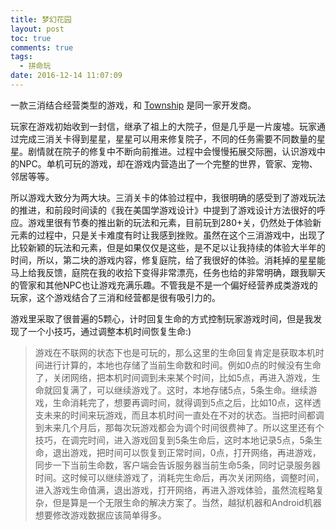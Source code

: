 ```yaml
---
title: 梦幻花园
layout: post
toc: true
comments: true
tags:
  - 拼命玩
date: 2016-12-14 11:07:09
---
```


一款三消结合经营类型的游戏，和 [Township](/2016/09/02/play-town-ship) 是同一家开发商。

玩家在游戏初始收到一封信，继承了祖上的大院子，但是几乎是一片废墟。玩家通过完成三消关卡得到星星，星星可以用来修复院子，不同的任务需要不同数量的星星。剧情就在院子的修复中不断向前推进。过程中会慢慢拓展交际圈，认识游戏中的NPC。单机可玩的游戏，却在游戏内营造出了一个完整的世界，管家、宠物、邻居等等。

所以游戏大致分为两大块。三消关卡的体验过程中，我很明确的感受到了游戏玩法的推进，和前段时间读的《我在美国学游戏设计》中提到了游戏设计方法很好的呼应。游戏里很有节奏的推出新的玩法和元素，目前玩到280+关，仍然处于体验新元素的过程中，只是关卡难度有时让我感到挫败。虽然在这个三消游戏中，出现了比较新颖的玩法和元素，但是如果仅仅是这些，是不足以让我持续的体验大半年的时间，所以，第二块的游戏内容，修复庭院，给了我很好的体验。消耗掉的星星能马上给我反馈，庭院在我的收拾下变得非常漂亮，任务也给的非常明确，跟我聊天的管家和其他NPC也让游戏充满乐趣。不管我是不是一个偏好经营养成类游戏的玩家，这个游戏结合了三消和经营都是很有吸引力的。

游戏里采取了很普遍的5颗心，计时回复生命的方式控制玩家游戏时间，但是我发现了一个小技巧，通过调整本机时间恢复生命:)
> 游戏在不联网的状态下也是可玩的，那么这里的生命回复肯定是获取本机时间进行计算的，本地也存储了当前生命数和时间。例如0点的时候没有生命了，关闭网络，把本机时间调到未来某个时间，比如5点，再进入游戏，生命就回复满了，可以继续游戏了。这时，本地存储5点，5条生命。继续游戏，生命消耗完了，想要再调时间，就得调到5点之后，比如10点，这样透支未来的时间来玩游戏，而且本机时间一直处在不对的状态。当把时间都调到未来几个月后，那每次玩游戏都会为调个时间很费神了。所以这里还有个技巧，在调完时间，进入游戏回复到5条生命后，这时本地记录5点，5条生命，退出游戏，把时间可以恢复到正常时间，0点，打开网络，再进游戏，同步一下当前生命数，客户端会告诉服务器当前生命5条，同时记录服务器时间。这时候可以继续游戏了，消耗完生命后，再次关闭网络，调整时间，进入游戏生命值满，退出游戏，打开网络，再进入游戏体验，虽然流程略复杂，但是算是一个无限生命的解决方案了。当然，越狱机器和Android机器想要修改游戏数据应该简单得多。
